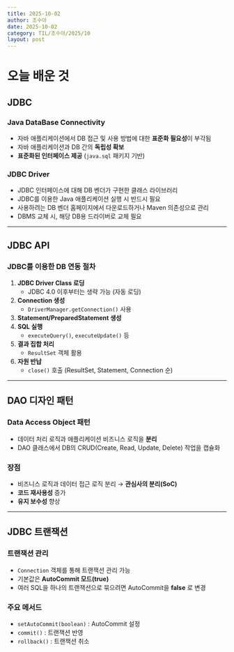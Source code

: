 ```yaml
---
title: 2025-10-02
author: 조수아
date: 2025-10-02
category: TIL/조수아/2025/10
layout: post
---
```


# 오늘 배운 것

## JDBC

### Java DataBase Connectivity

- 자바 애플리케이션에서 DB 접근 및 사용 방법에 대한 **표준화 필요성**이 부각됨
- 자바 애플리케이션과 DB 간의 **독립성 확보**
- **표준화된 인터페이스 제공** (`java.sql` 패키지 기반)

### JDBC Driver

- JDBC 인터페이스에 대해 DB 벤더가 구현한 클래스 라이브러리
- JDBC를 이용한 Java 애플리케이션 실행 시 반드시 필요
- 사용하려는 DB 벤더 홈페이지에서 다운로드하거나 Maven 의존성으로 관리
- DBMS 교체 시, 해당 DB용 드라이버로 교체 필요

---

## JDBC API

### JDBC를 이용한 DB 연동 절차

1. **JDBC Driver Class 로딩**
    - JDBC 4.0 이후부터는 생략 가능 (자동 로딩)
2. **Connection 생성**
    - `DriverManager.getConnection()` 사용
3. **Statement/PreparedStatement 생성**
4. **SQL 실행**
    - `executeQuery()`, `executeUpdate()` 등
5. **결과 집합 처리**
    - `ResultSet` 객체 활용
6. **자원 반납**
    - `close()` 호출 (ResultSet, Statement, Connection 순)

---

## DAO 디자인 패턴

### Data Access Object 패턴

- 데이터 처리 로직과 애플리케이션 비즈니스 로직을 **분리**
- DAO 클래스에서 DB의 CRUD(Create, Read, Update, Delete) 작업을 캡슐화

### 장점

- 비즈니스 로직과 데이터 접근 로직 분리 → **관심사의 분리(SoC)**
- **코드 재사용성** 증가
- **유지 보수성** 향상

---

## JDBC 트랜잭션

### 트랜잭션 관리

- `Connection` 객체를 통해 트랜잭션 관리 가능
- 기본값은 **AutoCommit 모드(true)**
- 여러 SQL을 하나의 트랜잭션으로 묶으려면 AutoCommit을 **false** 로 변경

### 주요 메서드

- `setAutoCommit(boolean)` : AutoCommit 설정
- `commit()` : 트랜잭션 반영
- `rollback()` : 트랜잭션 취소